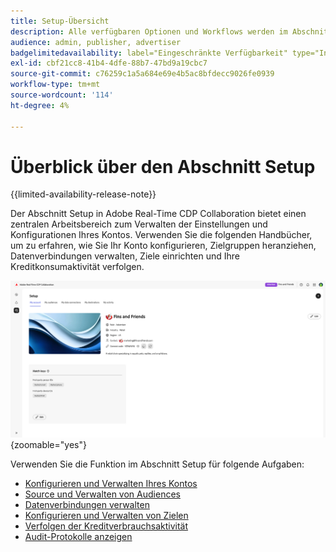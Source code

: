 ```yaml
---
title: Setup-Übersicht
description: Alle verfügbaren Optionen und Workflows werden im Abschnitt „Setup“ von Adobe Real-Time CDP Collaboration behandelt.
audience: admin, publisher, advertiser
badgelimitedavailability: label="Eingeschränkte Verfügbarkeit" type="Informative" url="https://helpx.adobe.com/de/legal/product-descriptions/real-time-customer-data-platform-collaboration.html newtab=true"
exl-id: cbf21cc8-41b4-4dfe-88b7-47bd9a19cbc7
source-git-commit: c76259c1a5a684e69e4b5ac8bfdecc9026fe0939
workflow-type: tm+mt
source-wordcount: '114'
ht-degree: 4%

---
```


# Überblick über den Abschnitt Setup

{{limited-availability-release-note}}

Der Abschnitt Setup in Adobe Real-Time CDP Collaboration bietet einen zentralen Arbeitsbereich zum Verwalten der Einstellungen und Konfigurationen Ihres Kontos. Verwenden Sie die folgenden Handbücher, um zu erfahren, wie Sie Ihr Konto konfigurieren, Zielgruppen heranziehen, Datenverbindungen verwalten, Ziele einrichten und Ihre Kreditkonsumaktivität verfolgen.

![Der Setup-Arbeitsbereich eines Kontos mit einem Überblick über seine aktuellen Einstellungen.](/help/assets/setup/overview.png){zoomable="yes"}

Verwenden Sie die Funktion im Abschnitt Setup für folgende Aufgaben:

* [Konfigurieren und Verwalten Ihres Kontos](/help/guide/setup/onboard-account.md)
* [Source und Verwalten von Audiences](/help/guide/setup/onboard-audiences.md)
* [Datenverbindungen verwalten](/help/guide/setup/manage-data-connection.md)
* [Konfigurieren und Verwalten von Zielen](/help/guide/setup/manage-destinations.md)
* [Verfolgen der Kreditverbrauchsaktivität](/help/guide/setup/my-activity.md)
* [Audit-Protokolle anzeigen](/help/guide/setup/audit-logs.md)
